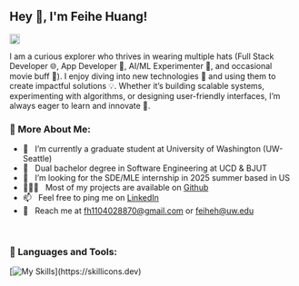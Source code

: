 ## Hey 👋, I'm Feihe Huang!
<a href='https://www.linkedin.com/in/feihe-huang-57723a2a2/'><img align='left' alt="linkedin" src="https://raw.githubusercontent.com/rahul-jha98/rahul-jha98/561d474902b59c7429ec22bb73e225696c27b202/assets/linkedin.svg" height='18px'/></a>

<br/>

I am a curious explorer who thrives in wearing multiple hats (Full Stack Developer 🌐, App Developer 📱, AI/ML Experimenter 🤖, and occasional movie buff 🎥). I enjoy diving into new technologies 🔧 and using them to create impactful solutions 💡. Whether it’s building scalable systems, experimenting with algorithms, or designing user-friendly interfaces, I’m always eager to learn and innovate 🚀.

  
### 🧐 More About Me:

- 🌱 &nbsp; I’m currently a graduate student at University of Washington (UW-Seattle)
- 🌱 &nbsp; Dual bachelor degree in Software Engineering at UCD & BJUT
- 🤝 &nbsp; I’m looking for the SDE/MLE internship in 2025 summer based in US
- 👨🏻‍💻 &nbsp; Most of my projects are available on [Github](https://github.com/Feihe-Huang?tab=repositories)
- 📫 &nbsp; Feel free to ping me on [LinkedIn](https://www.linkedin.com/in/feihe-huang-57723a2a2/)
- 💬 &nbsp; Reach me at fh1104028870@gmail.com or feiheh@uw.edu

<br>

### 🔨 Languages and Tools:

[![My Skills](https://skillicons.dev/icons?i=java,python,cpp,c,golang,html,js,css,flask,redis,tensorflow,pytorch,aws,docker,firebase,mongodb,mysql,sqlite,nodejs,react,vue,linux,)](https://skillicons.dev)


<br>

[//]: # (![Top Langs]&#40;https://github-readme-stats.vercel.app/api/top-langs/?username=Feihe-Huang&layout=compact&#41;)


<br>
